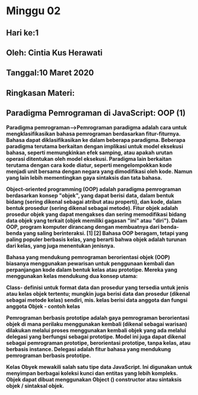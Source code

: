 # Minggu 02
## Hari ke:1
## Oleh: Cintia Kus Herawati 
## Tanggal:10 Maret 2020
## Ringkasan Materi:

## Paradigma Pemrograman di JavaScript: OOP (1)

**Paradigma pemrograman-->Pemrograman paradigma adalah cara untuk mengklasifikasikan bahasa pemrograman berdasarkan fitur-fiturnya. Bahasa dapat diklasifikasikan ke dalam beberapa paradigma. Beberapa paradigma terutama berkaitan dengan implikasi untuk model eksekusi bahasa, seperti memungkinkan efek samping, atau apakah urutan operasi ditentukan oleh model eksekusi. Paradigma lain berkaitan terutama dengan cara kode diatur, seperti mengelompokkan kode menjadi unit bersama dengan negara yang dimodifikasi oleh kode. Namun yang lain lebih mementingkan gaya sintaksis dan tata bahasa.**

**Object-oriented programming (OOP) adalah paradigma pemrograman berdasarkan konsep "objek", yang dapat berisi data, dalam bentuk bidang (sering dikenal sebagai atribut atau properti), dan kode, dalam bentuk prosedur (sering dikenal sebagai metode). Fitur objek adalah prosedur objek yang dapat mengakses dan sering memodifikasi bidang data objek yang terkait (objek memiliki gagasan "ini" atau "diri"). Dalam OOP, program komputer dirancang dengan membuatnya dari benda-benda yang saling berinteraksi. [1] [2] Bahasa OOP beragam, tetapi yang paling populer berbasis kelas, yang berarti bahwa objek adalah turunan dari kelas, yang juga menentukan jenisnya.**

**Bahasa yang mendukung pemrograman berorientasi objek (OOP) biasanya menggunakan pewarisan untuk penggunaan kembali dan perpanjangan kode dalam bentuk kelas atau prototipe. Mereka yang menggunakan kelas mendukung dua konsep utama:**

**Class- definisi untuk format data dan prosedur yang tersedia untuk jenis atau kelas objek tertentu; mungkin juga berisi data dan prosedur (dikenal sebagai metode kelas) sendiri, mis. kelas berisi data anggota dan fungsi anggota
Objek - contoh kelas**

**Pemrograman berbasis prototipe adalah gaya pemrograman berorientasi objek di mana perilaku menggunakan kembali (dikenal sebagai warisan) dilakukan melalui proses menggunakan kembali objek yang ada melalui delegasi yang berfungsi sebagai prototipe. Model ini juga dapat dikenal sebagai pemrograman prototipe, berorientasi prototipe, tanpa kelas, atau berbasis instance. Delegasi adalah fitur bahasa yang mendukung pemrograman berbasis prototipe.**

**Kelas Obyek mewakili salah satu tipe data JavaScript. Ini digunakan untuk menyimpan berbagai koleksi kunci dan entitas yang lebih kompleks. Objek dapat dibuat menggunakan Object () constructor atau sintaksis objek / sintaksal objek.**



